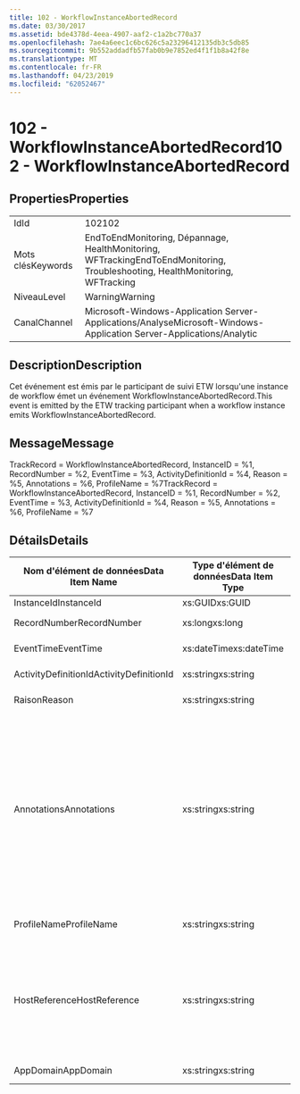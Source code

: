 ```yaml
---
title: 102 - WorkflowInstanceAbortedRecord
ms.date: 03/30/2017
ms.assetid: bde4378d-4eea-4907-aaf2-c1a2bc770a37
ms.openlocfilehash: 7ae4a6eec1c6bc626c5a23296412135db3c5db85
ms.sourcegitcommit: 9b552addadfb57fab0b9e7852ed4f1f1b8a42f8e
ms.translationtype: MT
ms.contentlocale: fr-FR
ms.lasthandoff: 04/23/2019
ms.locfileid: "62052467"
---
```

# <a name="102---workflowinstanceabortedrecord"></a><span data-ttu-id="bbdc3-102">102 - WorkflowInstanceAbortedRecord</span><span class="sxs-lookup"><span data-stu-id="bbdc3-102">102 - WorkflowInstanceAbortedRecord</span></span>
## <a name="properties"></a><span data-ttu-id="bbdc3-103">Properties</span><span class="sxs-lookup"><span data-stu-id="bbdc3-103">Properties</span></span>  
  
|||  
|-|-|  
|<span data-ttu-id="bbdc3-104">Id</span><span class="sxs-lookup"><span data-stu-id="bbdc3-104">Id</span></span>|<span data-ttu-id="bbdc3-105">102</span><span class="sxs-lookup"><span data-stu-id="bbdc3-105">102</span></span>|  
|<span data-ttu-id="bbdc3-106">Mots clés</span><span class="sxs-lookup"><span data-stu-id="bbdc3-106">Keywords</span></span>|<span data-ttu-id="bbdc3-107">EndToEndMonitoring, Dépannage, HealthMonitoring, WFTracking</span><span class="sxs-lookup"><span data-stu-id="bbdc3-107">EndToEndMonitoring, Troubleshooting, HealthMonitoring, WFTracking</span></span>|  
|<span data-ttu-id="bbdc3-108">Niveau</span><span class="sxs-lookup"><span data-stu-id="bbdc3-108">Level</span></span>|<span data-ttu-id="bbdc3-109">Warning</span><span class="sxs-lookup"><span data-stu-id="bbdc3-109">Warning</span></span>|  
|<span data-ttu-id="bbdc3-110">Canal</span><span class="sxs-lookup"><span data-stu-id="bbdc3-110">Channel</span></span>|<span data-ttu-id="bbdc3-111">Microsoft-Windows-Application Server-Applications/Analyse</span><span class="sxs-lookup"><span data-stu-id="bbdc3-111">Microsoft-Windows-Application Server-Applications/Analytic</span></span>|  
  
## <a name="description"></a><span data-ttu-id="bbdc3-112">Description</span><span class="sxs-lookup"><span data-stu-id="bbdc3-112">Description</span></span>  
 <span data-ttu-id="bbdc3-113">Cet événement est émis par le participant de suivi ETW lorsqu'une instance de workflow émet un événement WorkflowInstanceAbortedRecord.</span><span class="sxs-lookup"><span data-stu-id="bbdc3-113">This event is emitted by the ETW tracking participant when a workflow instance emits WorkflowInstanceAbortedRecord.</span></span>  
  
## <a name="message"></a><span data-ttu-id="bbdc3-114">Message</span><span class="sxs-lookup"><span data-stu-id="bbdc3-114">Message</span></span>  
 <span data-ttu-id="bbdc3-115">TrackRecord = WorkflowInstanceAbortedRecord, InstanceID = %1, RecordNumber = %2, EventTime = %3, ActivityDefinitionId = %4, Reason = %5, Annotations = %6, ProfileName = %7</span><span class="sxs-lookup"><span data-stu-id="bbdc3-115">TrackRecord = WorkflowInstanceAbortedRecord, InstanceID = %1, RecordNumber = %2, EventTime = %3, ActivityDefinitionId = %4, Reason = %5, Annotations = %6, ProfileName = %7</span></span>  
  
## <a name="details"></a><span data-ttu-id="bbdc3-116">Détails</span><span class="sxs-lookup"><span data-stu-id="bbdc3-116">Details</span></span>  
  
|<span data-ttu-id="bbdc3-117">Nom d'élément de données</span><span class="sxs-lookup"><span data-stu-id="bbdc3-117">Data Item Name</span></span>|<span data-ttu-id="bbdc3-118">Type d'élément de données</span><span class="sxs-lookup"><span data-stu-id="bbdc3-118">Data Item Type</span></span>|<span data-ttu-id="bbdc3-119">Description</span><span class="sxs-lookup"><span data-stu-id="bbdc3-119">Description</span></span>|  
|--------------------|--------------------|-----------------|  
|<span data-ttu-id="bbdc3-120">InstanceId</span><span class="sxs-lookup"><span data-stu-id="bbdc3-120">InstanceId</span></span>|<span data-ttu-id="bbdc3-121">xs:GUID</span><span class="sxs-lookup"><span data-stu-id="bbdc3-121">xs:GUID</span></span>|<span data-ttu-id="bbdc3-122">ID d'instance pour le workflow</span><span class="sxs-lookup"><span data-stu-id="bbdc3-122">The instance id for the workflow</span></span>|  
|<span data-ttu-id="bbdc3-123">RecordNumber</span><span class="sxs-lookup"><span data-stu-id="bbdc3-123">RecordNumber</span></span>|<span data-ttu-id="bbdc3-124">xs:long</span><span class="sxs-lookup"><span data-stu-id="bbdc3-124">xs:long</span></span>|<span data-ttu-id="bbdc3-125">Numéro de séquence de l'enregistrement émis.</span><span class="sxs-lookup"><span data-stu-id="bbdc3-125">The sequence number of the emitted record</span></span>|  
|<span data-ttu-id="bbdc3-126">EventTime</span><span class="sxs-lookup"><span data-stu-id="bbdc3-126">EventTime</span></span>|<span data-ttu-id="bbdc3-127">xs:dateTime</span><span class="sxs-lookup"><span data-stu-id="bbdc3-127">xs:dateTime</span></span>|<span data-ttu-id="bbdc3-128">Heure au format UTC à laquelle l'événement a été émis</span><span class="sxs-lookup"><span data-stu-id="bbdc3-128">The time in UTC when the event was emitted</span></span>|  
|<span data-ttu-id="bbdc3-129">ActivityDefinitionId</span><span class="sxs-lookup"><span data-stu-id="bbdc3-129">ActivityDefinitionId</span></span>|<span data-ttu-id="bbdc3-130">xs:string</span><span class="sxs-lookup"><span data-stu-id="bbdc3-130">xs:string</span></span>|<span data-ttu-id="bbdc3-131">Nom de l'activité racine dans le workflow</span><span class="sxs-lookup"><span data-stu-id="bbdc3-131">The name of the root activity in the workflow</span></span>|  
|<span data-ttu-id="bbdc3-132">Raison</span><span class="sxs-lookup"><span data-stu-id="bbdc3-132">Reason</span></span>|<span data-ttu-id="bbdc3-133">xs:string</span><span class="sxs-lookup"><span data-stu-id="bbdc3-133">xs:string</span></span>|<span data-ttu-id="bbdc3-134">Raison pour laquelle le workflow a été abandonné</span><span class="sxs-lookup"><span data-stu-id="bbdc3-134">The reason the workflow was aborted</span></span>|  
|<span data-ttu-id="bbdc3-135">Annotations</span><span class="sxs-lookup"><span data-stu-id="bbdc3-135">Annotations</span></span>|<span data-ttu-id="bbdc3-136">xs:string</span><span class="sxs-lookup"><span data-stu-id="bbdc3-136">xs:string</span></span>|<span data-ttu-id="bbdc3-137">Annotations ayant été ajoutées à cet événement.</span><span class="sxs-lookup"><span data-stu-id="bbdc3-137">The annotations that were added to this event.</span></span>  <span data-ttu-id="bbdc3-138">Les valeurs sont stockées dans un élément xml au format \<éléments >\< nom de l’élément = « annotationName » type = "> annotationValue\</élément > \< /éléments >.</span><span class="sxs-lookup"><span data-stu-id="bbdc3-138">The values are stored in an xml element in the format \<items>\< item  name = "annotationName" type="System.String">annotationValue\</item>\</items>.</span></span>  <span data-ttu-id="bbdc3-139">Si aucune annotation n’est spécifiée, la chaîne contient \<éléments / >.</span><span class="sxs-lookup"><span data-stu-id="bbdc3-139">If no annotations are specified then the string contains \<items/>.</span></span> <span data-ttu-id="bbdc3-140">La taille d'événement ETW est limitée par la taille de la mémoire tampon ETW ou par la charge utile maximale pour un événement ETW.</span><span class="sxs-lookup"><span data-stu-id="bbdc3-140">The ETW event size is limited by the ETW buffer size or the max payload for an ETW event.</span></span> <span data-ttu-id="bbdc3-141">Si la taille de l’événement dépasse les limites ETW, l’événement est tronqué en supprimant les annotations et en remplaçant la valeur de l’annotation avec \<éléments >... \</Items >.</span><span class="sxs-lookup"><span data-stu-id="bbdc3-141">If the size of the event exceeds the ETW limits, then the event is truncated by dropping the annotations and replacing the annotation value with \<items>...\</items>.</span></span>|  
|<span data-ttu-id="bbdc3-142">ProfileName</span><span class="sxs-lookup"><span data-stu-id="bbdc3-142">ProfileName</span></span>|<span data-ttu-id="bbdc3-143">xs:string</span><span class="sxs-lookup"><span data-stu-id="bbdc3-143">xs:string</span></span>|<span data-ttu-id="bbdc3-144">Nom ou modèle de suivi qui a provoqué l'émission de cet événement</span><span class="sxs-lookup"><span data-stu-id="bbdc3-144">The name or the tracking profile that resulted in this event being emitted</span></span>|  
|<span data-ttu-id="bbdc3-145">HostReference</span><span class="sxs-lookup"><span data-stu-id="bbdc3-145">HostReference</span></span>|<span data-ttu-id="bbdc3-146">xs:string</span><span class="sxs-lookup"><span data-stu-id="bbdc3-146">xs:string</span></span>|<span data-ttu-id="bbdc3-147">Pour les services hébergés sur le Web, ce champ identifie de manière unique le service dans la hiérarchie Web.</span><span class="sxs-lookup"><span data-stu-id="bbdc3-147">For web hosted services, this field uniquely identifies the service in the web hierarchy.</span></span>  <span data-ttu-id="bbdc3-148">Son format est défini en tant que « chemin d’accès virtuel de Site Web nom Application&#124;chemin d’accès virtuel du Service&#124;ServiceName' exemple : « Default Web Site/CalculatorApplication&#124;/CalculatorService.svc&#124;CalculatorService »</span><span class="sxs-lookup"><span data-stu-id="bbdc3-148">Its format is defined as 'Web Site Name Application Virtual Path&#124;Service Virtual Path&#124;ServiceName' Example: 'Default Web Site/CalculatorApplication&#124;/CalculatorService.svc&#124;CalculatorService'</span></span>|  
|<span data-ttu-id="bbdc3-149">AppDomain</span><span class="sxs-lookup"><span data-stu-id="bbdc3-149">AppDomain</span></span>|<span data-ttu-id="bbdc3-150">xs:string</span><span class="sxs-lookup"><span data-stu-id="bbdc3-150">xs:string</span></span>|<span data-ttu-id="bbdc3-151">Chaîne retournée par AppDomain.CurrentDomain.FriendlyName.</span><span class="sxs-lookup"><span data-stu-id="bbdc3-151">The string returned by AppDomain.CurrentDomain.FriendlyName.</span></span>|
